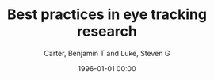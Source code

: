 ---
layout: post
title: Best practices in eye tracking research

date: 1996-01-01 00:00
author: Carter, Benjamin T and Luke, Steven G
tags: ["best practices","eye movements","eye tracking","open science","pupillometry"]
journal: International Journal of Psychophysiology

link: https://doi.org/10.1016/j.ijpsycho.2020.05.010

year: 2020
---